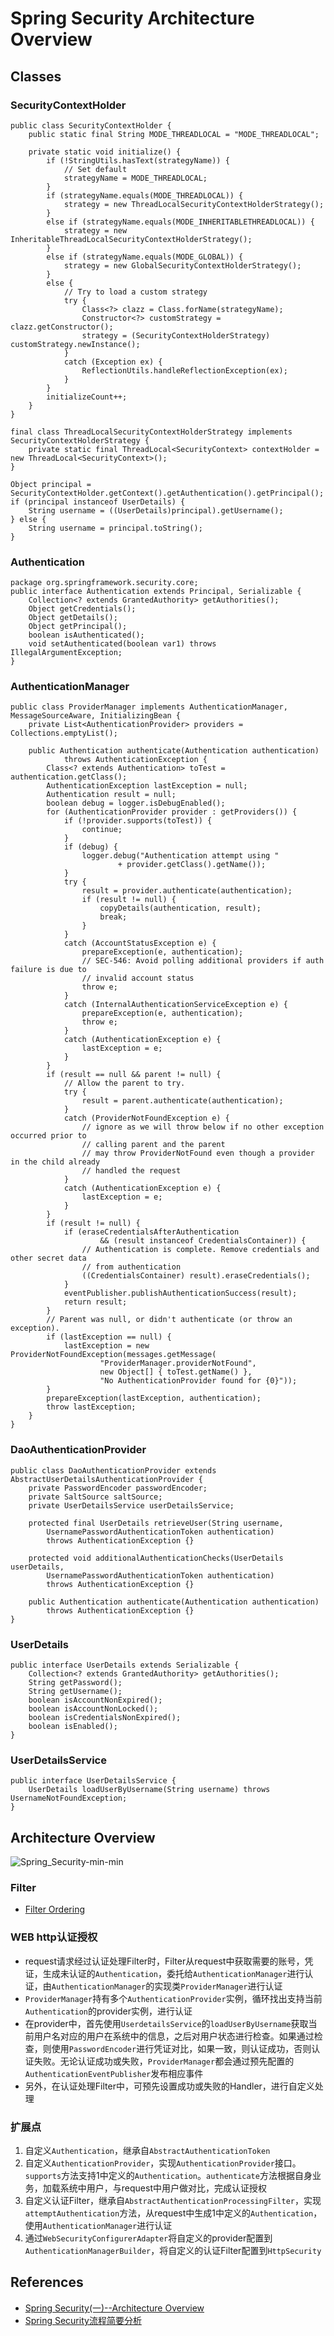 # Spring Security Architecture Overview

## Classes
### SecurityContextHolder
```
public class SecurityContextHolder {
	public static final String MODE_THREADLOCAL = "MODE_THREADLOCAL";

	private static void initialize() {
		if (!StringUtils.hasText(strategyName)) {
			// Set default
			strategyName = MODE_THREADLOCAL;
		}
		if (strategyName.equals(MODE_THREADLOCAL)) {
			strategy = new ThreadLocalSecurityContextHolderStrategy();
		}
		else if (strategyName.equals(MODE_INHERITABLETHREADLOCAL)) {
			strategy = new InheritableThreadLocalSecurityContextHolderStrategy();
		}
		else if (strategyName.equals(MODE_GLOBAL)) {
			strategy = new GlobalSecurityContextHolderStrategy();
		}
		else {
			// Try to load a custom strategy
			try {
				Class<?> clazz = Class.forName(strategyName);
				Constructor<?> customStrategy = clazz.getConstructor();
				strategy = (SecurityContextHolderStrategy) customStrategy.newInstance();
			}
			catch (Exception ex) {
				ReflectionUtils.handleReflectionException(ex);
			}
		}
		initializeCount++;
	}
}
```
```
final class ThreadLocalSecurityContextHolderStrategy implements SecurityContextHolderStrategy {
	private static final ThreadLocal<SecurityContext> contextHolder = new ThreadLocal<SecurityContext>();
}
```
```
Object principal = SecurityContextHolder.getContext().getAuthentication().getPrincipal();
if (principal instanceof UserDetails) {
	String username = ((UserDetails)principal).getUsername();
} else {
	String username = principal.toString();
}
```

### Authentication
```
package org.springframework.security.core;
public interface Authentication extends Principal, Serializable {
    Collection<? extends GrantedAuthority> getAuthorities();
    Object getCredentials();
    Object getDetails();
    Object getPrincipal();
    boolean isAuthenticated();
    void setAuthenticated(boolean var1) throws IllegalArgumentException;
}
```

### AuthenticationManager
```
public class ProviderManager implements AuthenticationManager, MessageSourceAware, InitializingBean {
	private List<AuthenticationProvider> providers = Collections.emptyList();
	
	public Authentication authenticate(Authentication authentication)
			throws AuthenticationException {
		Class<? extends Authentication> toTest = authentication.getClass();
		AuthenticationException lastException = null;
		Authentication result = null;
		boolean debug = logger.isDebugEnabled();
		for (AuthenticationProvider provider : getProviders()) {
			if (!provider.supports(toTest)) {
				continue;
			}
			if (debug) {
				logger.debug("Authentication attempt using "
						+ provider.getClass().getName());
			}
			try {
				result = provider.authenticate(authentication);
				if (result != null) {
					copyDetails(authentication, result);
					break;
				}
			}
			catch (AccountStatusException e) {
				prepareException(e, authentication);
				// SEC-546: Avoid polling additional providers if auth failure is due to
				// invalid account status
				throw e;
			}
			catch (InternalAuthenticationServiceException e) {
				prepareException(e, authentication);
				throw e;
			}
			catch (AuthenticationException e) {
				lastException = e;
			}
		}
		if (result == null && parent != null) {
			// Allow the parent to try.
			try {
				result = parent.authenticate(authentication);
			}
			catch (ProviderNotFoundException e) {
				// ignore as we will throw below if no other exception occurred prior to
				// calling parent and the parent
				// may throw ProviderNotFound even though a provider in the child already
				// handled the request
			}
			catch (AuthenticationException e) {
				lastException = e;
			}
		}
		if (result != null) {
			if (eraseCredentialsAfterAuthentication
					&& (result instanceof CredentialsContainer)) {
				// Authentication is complete. Remove credentials and other secret data
				// from authentication
				((CredentialsContainer) result).eraseCredentials();
			}
			eventPublisher.publishAuthenticationSuccess(result);
			return result;
		}
		// Parent was null, or didn't authenticate (or throw an exception).
		if (lastException == null) {
			lastException = new ProviderNotFoundException(messages.getMessage(
					"ProviderManager.providerNotFound",
					new Object[] { toTest.getName() },
					"No AuthenticationProvider found for {0}"));
		}
		prepareException(lastException, authentication);
		throw lastException;
	}
}
```

### DaoAuthenticationProvider
```
public class DaoAuthenticationProvider extends AbstractUserDetailsAuthenticationProvider {
	private PasswordEncoder passwordEncoder;
	private SaltSource saltSource;
	private UserDetailsService userDetailsService;

	protected final UserDetails retrieveUser(String username,
		UsernamePasswordAuthenticationToken authentication)
		throws AuthenticationException {}

	protected void additionalAuthenticationChecks(UserDetails userDetails,
		UsernamePasswordAuthenticationToken authentication)
		throws AuthenticationException {}

	public Authentication authenticate(Authentication authentication)
		throws AuthenticationException {}
}
```

### UserDetails
```
public interface UserDetails extends Serializable {
	Collection<? extends GrantedAuthority> getAuthorities();
	String getPassword();
	String getUsername();
	boolean isAccountNonExpired();
	boolean isAccountNonLocked();
	boolean isCredentialsNonExpired();
	boolean isEnabled();
}
```

### UserDetailsService
```
public interface UserDetailsService {
	UserDetails loadUserByUsername(String username) throws UsernameNotFoundException;
}
```

## Architecture Overview
![Spring_Security-min-min](https://www.wailian.work/images/2019/06/26/Spring_Security-min-min.png)

### Filter
- [Filter Ordering](SpringSecurityReference.md#133-filter-ordering)

### WEB http认证授权
- request请求经过认证处理Filter时，Filter从request中获取需要的账号，凭证，生成未认证的`Authentication`，委托给`AuthenticationManager`进行认证，由`AuthenticationManager`的实现类`ProviderManager`进行认证
- `ProviderManager`持有多个`AuthenticationProvider`实例，循环找出支持当前`Authentication`的provider实例，进行认证
- 在provider中，首先使用`UserdetailsService`的`loadUserByUsername`获取当前用户名对应的用户在系统中的信息，之后对用户状态进行检查。如果通过检查，则使用`PasswordEncoder`进行凭证对比，如果一致，则认证成功，否则认证失败。无论认证成功或失败，`ProviderManager`都会通过预先配置的`AuthenticationEventPublisher`发布相应事件
- 另外，在认证处理Filter中，可预先设置成功或失败的Handler，进行自定义处理

### 扩展点
1. 自定义`Authentication`，继承自`AbstractAuthenticationToken`
1. 自定义`AuthenticationProvider`，实现`AuthenticationProvider`接口。`supports`方法支持1中定义的`Authentication`。`authenticate`方法根据自身业务，加载系统中用户，与request中用户做对比，完成认证授权
1. 自定义认证Filter，继承自`AbstractAuthenticationProcessingFilter`，实现`attemptAuthentication`方法，从request中生成1中定义的`Authentication`，使用`AuthenticationManager`进行认证
1. 通过`WebSecurityConfigurerAdapter`将自定义的provider配置到`AuthenticationManagerBuilder`，将自定义的认证Filter配置到`HttpSecurity`

## References
- [Spring Security(一)--Architecture Overview](https://www.cnkirito.moe/spring-security-1/)
- [Spring Security流程简要分析](https://dr-yanglong.github.io/2018/09/24/spring-security/)